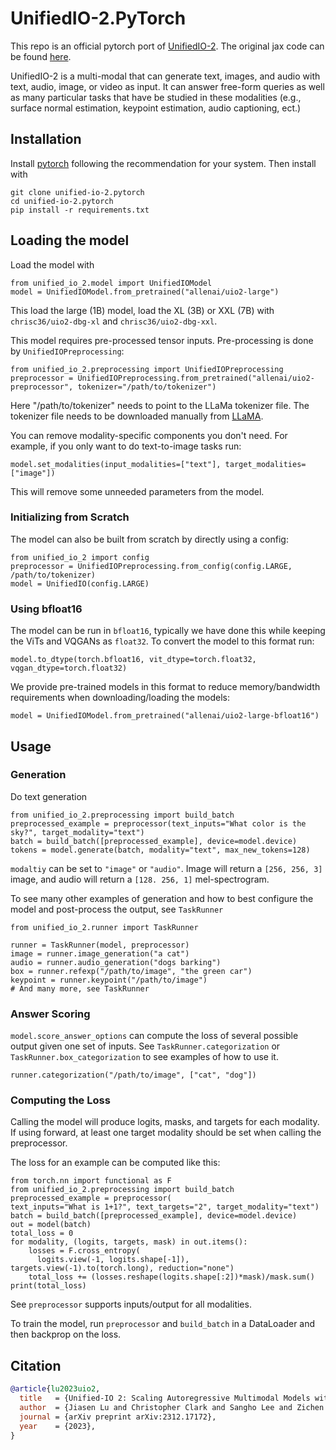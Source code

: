 # UnifiedIO-2.PyTorch

This repo is an official pytorch port of [UnifiedIO-2](https://unified-io-2.allenai.org/). The original jax code can be found
[here](https://github.com/allenai/unified-io-2).

UnifiedIO-2 is a multi-modal that can generate text, images,
and audio with text, audio, image, or video as input. It
can answer free-form queries as well as many particular
tasks that have be studied in these modalities (e.g., 
surface normal estimation, keypoint estimation, audio
captioning, ect.)

## Installation
Install [pytorch](https://pytorch.org/) following the recommendation for your system. Then install with

```
git clone unified-io-2.pytorch
cd unified-io-2.pytorch
pip install -r requirements.txt
```

## Loading the model

Load the model with 
```
from unified_io_2.model import UnifiedIOModel
model = UnifiedIOModel.from_pretrained("allenai/uio2-large")
```
This load the large (1B) model, load the XL (3B) or XXL (7B) with 
`chrisc36/uio2-dbg-xl` and `chrisc36/uio2-dbg-xxl`.

This model requires pre-processed tensor inputs. Pre-processing is done by `UnifiedIOPreprocessing`: 

```
from unified_io_2.preprocessing import UnifiedIOPreprocessing 
preprocessor = UnifiedIOPreprocessing.from_pretrained("allenai/uio2-preprocessor", tokenizer="/path/to/tokenizer")
```

Here "/path/to/tokenizer" needs to point to the LLaMa tokenizer file. The tokenizer
file needs to be downloaded manually from [LLaMA](https://llama.meta.com/).

You can remove modality-specific components you don't need. For example,
if you only want to do text-to-image tasks run:

```
model.set_modalities(input_modalities=["text"], target_modalities=["image"])
```


This will remove some unneeded parameters from the model.

### Initializing from Scratch
The model can also be built from scratch by directly using a config:

```
from unified_io_2 import config 
preprocessor = UnifiedIOPreprocessing.from_config(config.LARGE, /path/to/tokenizer)
model = UnifiedIO(config.LARGE)
```

### Using bfloat16
The model can be run in `bfloat16`, typically we have done this while keeping the ViTs
 and VQGANs as `float32`. To convert the model to this format run:
```
model.to_dtype(torch.bfloat16, vit_dtype=torch.float32, vqgan_dtype=torch.float32)
```

We provide pre-trained models in this format to reduce memory/bandwidth requirements 
when downloading/loading the models:  

```
model = UnifiedIOModel.from_pretrained("allenai/uio2-large-bfloat16")
```

## Usage
### Generation
Do text generation

```
from unified_io_2.preprocessing import build_batch 
preprocessed_example = preprocessor(text_inputs="What color is the sky?", target_modality="text")
batch = build_batch([preprocessed_example], device=model.device)
tokens = model.generate(batch, modality="text", max_new_tokens=128)
```

`modaltiy` can be set to `"image"` or `"audio"`. Image will return a `[256, 256, 3]` image, and 
audio will return a `[128. 256, 1]` mel-spectrogram. 

To see many other examples of generation and how to best configure the model and post-process
the output, see `TaskRunner` 

```
from unified_io_2.runner import TaskRunner

runner = TaskRunner(model, preprocessor)
image = runner.image_generation("a cat")
audio = runner.audio_generation("dogs barking")
box = runner.refexp("/path/to/image", "the green car")
keypoint = runner.keypoint("/path/to/image")
# And many more, see TaskRunner
```

### Answer Scoring
`model.score_answer_options` can compute the loss of several possible
output given one set of inputs. See `TaskRunner.categorization` or `TaskRunner.box_categorization` to see 
examples of how to use it.  

```
runner.categorization("/path/to/image", ["cat", "dog"])
```


### Computing the Loss
Calling the model will produce logits, masks, and targets for each modality.
If using forward, at least one target modality should be set when calling the 
preprocessor.

The loss for an example can be computed like this:

```
from torch.nn import functional as F
from unified_io_2.preprocessing import build_batch
preprocessed_example = preprocessor(
text_inputs="What is 1+1?", text_targets="2", target_modality="text")
batch = build_batch([preprocessed_example], device=model.device)
out = model(batch)
total_loss = 0
for modality, (logits, targets, mask) in out.items():
    losses = F.cross_entropy(
      logits.view(-1, logits.shape[-1]), targets.view(-1).to(torch.long), reduction="none")
    total_loss += (losses.reshape(logits.shape[:2])*mask)/mask.sum()
print(total_loss)
```

See `preprocessor` supports inputs/output for all modalities. 

To train the model, run `preprocessor` and `build_batch` in a DataLoader and then
backprop on the loss. 

## Citation

```bibtex
@article{lu2023uio2,
  title   = {Unified-IO 2: Scaling Autoregressive Multimodal Models with Vision, Language, Audio, and Action}, 
  author  = {Jiasen Lu and Christopher Clark and Sangho Lee and Zichen Zhang and Savya Khosla and Ryan Marten and Derek Hoiem and Aniruddha Kembhavi},
  journal = {arXiv preprint arXiv:2312.17172},
  year    = {2023},
}
```